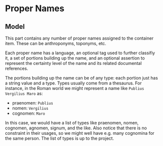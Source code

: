 # Proper Names

## Model

This part contains any number of proper names assigned to the container item. These can be anthroponyms, toponyms, etc.

Each proper name has a language, an optional tag used to further classifiy it, a set of portions building up the name, and an optional assertion to represent the certainty level of the name and its related documental references.

The portions building up the name can be of any type: each portion just has a string value and a type. Types usually come from a thesaurus. For instance, in the Roman world we might represent a name like `Publius Vergilius Maro` as:

- praenomen: `Publius`
- nomen: `Vergilius`
- cognomen: `Maro`

In this case, we would have a list of types like praenomen, nomen, cognomen, agnomen, signum, and the like. Also notice that there is no constraint in their usages, so we might well have e.g. many cognomina for the same person. The list of types is up to the project.
